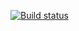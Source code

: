 [![Build status](https://ci.appveyor.com/api/projects/status/cc66d5pptm8e3m2x?svg=true)](https://ci.appveyor.com/project/ZhekaSPB/echo)
